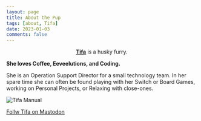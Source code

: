 ```yaml
---
layout: page
title: About the Pup
tags: [about, Tifa]
date: 2023-01-03
comments: false
---
```

    
<center><a href="http://tifasnow.github.io/"><b>Tifa</b></a> is a husky furry.</center>

**She loves Coffee, Eeveelutions, and Coding.**

She is an Operation Support Director for a small technology team. In her spare time she can often be found playing with her Switch or Board Games, working on Personal Projects, or Relaxing with close-ones.

![Tifa Manual](https://d.furaffinity.net/art/tifaz/1669665701/1669665701.tifaz_tifa.png)

<a rel="me" href="https://eegle.cloud/@tifa">Follw Tifa on Mastodon</a>

